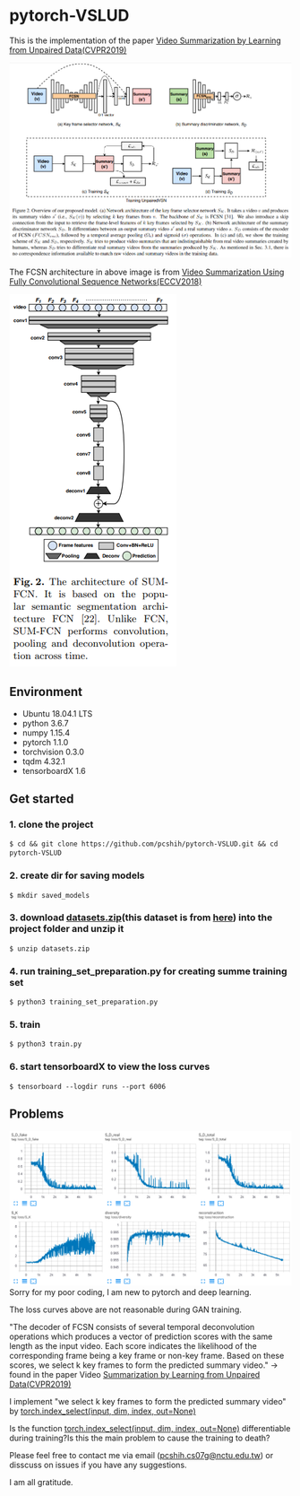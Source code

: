 # pytorch-VSLUD
This is the implementation of the paper [Video
Summarization by Learning from Unpaired Data(CVPR2019)](http://openaccess.thecvf.com/content_CVPR_2019/papers/Rochan_Video_Summarization_by_Learning_From_Unpaired_Data_CVPR_2019_paper.pdf)

![](imgs/architecture_VSLUD.PNG)

The FCSN architecture in above image is from [Video Summarization Using Fully Convolutional
Sequence Networks(ECCV2018)](http://openaccess.thecvf.com/content_ECCV_2018/papers/Mrigank_Rochan_Video_Summarization_Using_ECCV_2018_paper.pdf)

![](imgs/architecture_FCSN.PNG)

## Environment
- Ubuntu 18.04.1 LTS
- python 3.6.7
- numpy 1.15.4
- pytorch 1.1.0
- torchvision 0.3.0
- tqdm 4.32.1
- tensorboardX 1.6

## Get started
### 1. clone the project
    $ cd && git clone https://github.com/pcshih/pytorch-VSLUD.git && cd pytorch-VSLUD
### 2. create dir for saving models
    $ mkdir saved_models
### 3. download [datasets.zip](https://drive.google.com/open?id=19TPsAPi7z88I9Pi0TeCcoHJ5fcbF3Dzp)(this dataset is from [here](https://github.com/KaiyangZhou/pytorch-vsumm-reinforce/issues/23)) into the project folder and unzip it
    $ unzip datasets.zip 
### 4. run training_set_preparation.py for creating summe training set
    $ python3 training_set_preparation.py
### 5. train
    $ python3 train.py
### 6. start tensorboardX to view the loss curves
    $ tensorboard --logdir runs --port 6006

## Problems
![](imgs/loss.PNG)
Sorry for my poor coding, I am new to pytorch and deep learning.

The loss curves above are not reasonable during GAN training.

"The decoder of FCSN consists of several temporal deconvolution operations which produces a vector of prediction scores with the same length as the input video. Each score indicates the likelihood of the corresponding frame being a key frame or non-key frame. Based on these scores, we select k key frames to form the predicted summary video." -> found in the paper Video
[Summarization by Learning from Unpaired Data(CVPR2019)](http://openaccess.thecvf.com/content_CVPR_2019/papers/Rochan_Video_Summarization_by_Learning_From_Unpaired_Data_CVPR_2019_paper.pdf)

I implement "we select k key frames to form the predicted summary video" by [torch.index_select(input, dim, index, out=None)](https://pytorch.org/docs/stable/torch.html)

Is the function [torch.index_select(input, dim, index, out=None)](https://pytorch.org/docs/stable/torch.html) differentiable during training?Is this the main problem to cause the training to death?

Please feel free to contact me via email (pcshih.cs07g@nctu.edu.tw) or disscuss on issues if you have any suggestions.

I am all gratitude.